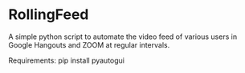 # RollingFeed
A simple python script to automate the video feed of various users in Google Hangouts and ZOOM at regular intervals.

Requirements:
pip install pyautogui
